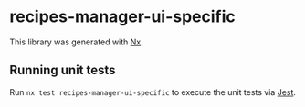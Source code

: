 # recipes-manager-ui-specific

This library was generated with [Nx](https://nx.dev).

## Running unit tests

Run `nx test recipes-manager-ui-specific` to execute the unit tests via [Jest](https://jestjs.io).
